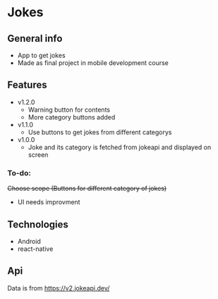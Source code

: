 # Jokes



## General info
* App to get jokes
* Made as final project in mobile development course
	
## Features
* v1.2.0
	* Warning button for contents
	* More category buttons added
* v1.1.0
	* Use buttons to get jokes from different categorys
* v1.0.0
	* Joke and its category is fetched from jokeapi and displayed on screen
### To-do:
 ~~Choose scope (Buttons for different category of jokes)~~
 * UI needs improvment

  
## Technologies
* Android
* react-native

## Api
Data is from https://v2.jokeapi.dev/
